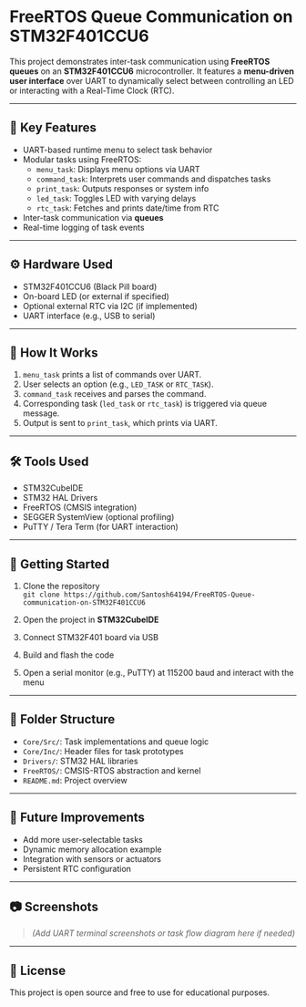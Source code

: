 # FreeRTOS Queue Communication on STM32F401CCU6

This project demonstrates inter-task communication using **FreeRTOS queues** on an **STM32F401CCU6** microcontroller. It features a **menu-driven user interface** over UART to dynamically select between controlling an LED or interacting with a Real-Time Clock (RTC).

---

## 🧩 Key Features

- UART-based runtime menu to select task behavior
- Modular tasks using FreeRTOS:
  - `menu_task`: Displays menu options via UART
  - `command_task`: Interprets user commands and dispatches tasks
  - `print_task`: Outputs responses or system info
  - `led_task`: Toggles LED with varying delays
  - `rtc_task`: Fetches and prints date/time from RTC
- Inter-task communication via **queues**
- Real-time logging of task events

---

## ⚙️ Hardware Used

- STM32F401CCU6 (Black Pill board)
- On-board LED (or external if specified)
- Optional external RTC via I2C (if implemented)
- UART interface (e.g., USB to serial)

---

## 🔧 How It Works

1. `menu_task` prints a list of commands over UART.
2. User selects an option (e.g., `LED_TASK` or `RTC_TASK`).
3. `command_task` receives and parses the command.
4. Corresponding task (`led_task` or `rtc_task`) is triggered via queue message.
5. Output is sent to `print_task`, which prints via UART.

---

## 🛠️ Tools Used

- STM32CubeIDE
- STM32 HAL Drivers
- FreeRTOS (CMSIS integration)
- SEGGER SystemView (optional profiling)
- PuTTY / Tera Term (for UART interaction)

---

## 🚀 Getting Started

1. Clone the repository  
   `git clone https://github.com/Santosh64194/FreeRTOS-Queue-communication-on-STM32F401CCU6`

2. Open the project in **STM32CubeIDE**

3. Connect STM32F401 board via USB

4. Build and flash the code

5. Open a serial monitor (e.g., PuTTY) at 115200 baud and interact with the menu

---

## 📂 Folder Structure

- `Core/Src/`: Task implementations and queue logic
- `Core/Inc/`: Header files for task prototypes
- `Drivers/`: STM32 HAL libraries
- `FreeRTOS/`: CMSIS-RTOS abstraction and kernel
- `README.md`: Project overview

---

## 📌 Future Improvements

- Add more user-selectable tasks
- Dynamic memory allocation example
- Integration with sensors or actuators
- Persistent RTC configuration

---

## 📷 Screenshots

> *(Add UART terminal screenshots or task flow diagram here if needed)*

---

## 📄 License

This project is open source and free to use for educational purposes.

